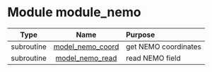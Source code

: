 # Module module_nemo

| Type | Name | Purpose |
| :--: | :--: | :---------- |
| subroutine | [model_nemo_coord](https://github.com/benjaminmenetrier/bump/tree/master/src/module_nemo.F90#L27) | get NEMO coordinates |
| subroutine | [model_nemo_read](https://github.com/benjaminmenetrier/bump/tree/master/src/module_nemo.F90#L157) | read NEMO field |
